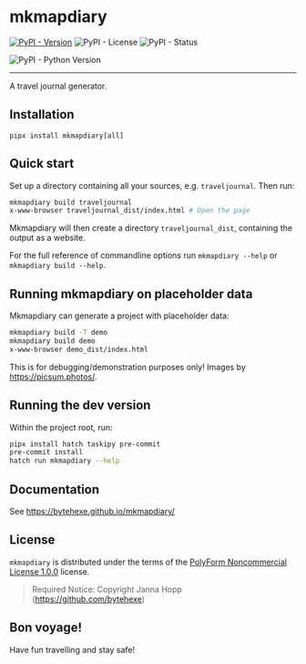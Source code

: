 # mkmapdiary

[![PyPI - Version](https://img.shields.io/pypi/v/mkmapdiary.svg)](https://pypi.org/project/mkmapdiary)
![PyPI - License](https://img.shields.io/pypi/l/mkmapdiary)
![PyPI - Status](https://img.shields.io/pypi/status/mkmapdiary)

![PyPI - Python Version](https://img.shields.io/pypi/pyversions/mkmapdiary)


-----

A travel journal generator.

## Installation

```console
pipx install mkmapdiary[all]
```

## Quick start

Set up a directory containing all your sources, e.g. `traveljournal`. Then run:

```bash
mkmapdiary build traveljournal
x-www-browser traveljournal_dist/index.html # Open the page
```

Mkmapdiary will then create a directory `traveljournal_dist`, containing the output as a website.

For the full reference of commandline options run `mkmapdiary --help` or `mkmapdiary build --help`.

## Running mkmapdiary on placeholder data

Mkmapdiary can generate a project with placeholder data:

```bash
mkmapdiary build -T demo
mkmapdiary build demo
x-www-browser demo_dist/index.html
```

This is for debugging/demonstration purposes only! Images by https://picsum.photos/.

## Running the dev version

Within the project root, run:

```bash
pipx install hatch taskipy pre-commit
pre-commit install
hatch run mkmapdiary --help
```

## Documentation

See https://bytehexe.github.io/mkmapdiary/

## License

`mkmapdiary` is distributed under the terms of the [PolyForm Noncommercial License 1.0.0](https://polyformproject.org/licenses/noncommercial/1.0.0/) license.

> Required Notice: Copyright Janna Hopp (https://github.com/bytehexe)

## Bon voyage!

Have fun travelling and stay safe!